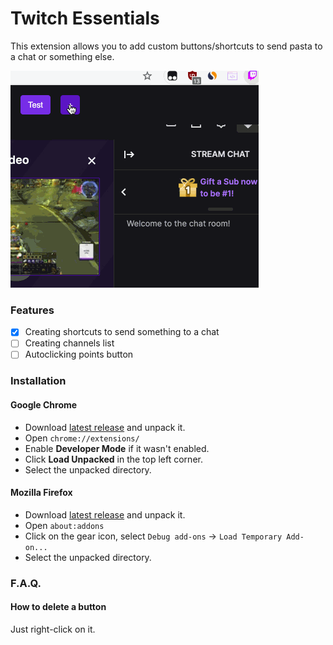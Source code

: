 # Twitch Essentials

This extension allows you to add custom buttons/shortcuts to send pasta to a chat or something else.

![how-to-use](docs/how-to-use.gif)

### Features

- [x] Creating shortcuts to send something to a chat
- [ ] Creating channels list
- [ ] Autoclicking points button

### Installation

#### Google Chrome

* Download [latest release](https://github.com/Revenkroz/twitch-essentials/releases) and unpack it.
* Open `chrome://extensions/`
* Enable **Developer Mode** if it wasn't enabled.
* Click **Load Unpacked** in the top left corner.
* Select the unpacked directory.

#### Mozilla Firefox

* Download [latest release](https://github.com/Revenkroz/twitch-essentials/releases) and unpack it.
* Open `about:addons`
* Click on the gear icon, select `Debug add-ons` -> `Load Temporary Add-on...`
* Select the unpacked directory.


### F.A.Q.

#### How to delete a button

Just right-click on it.
